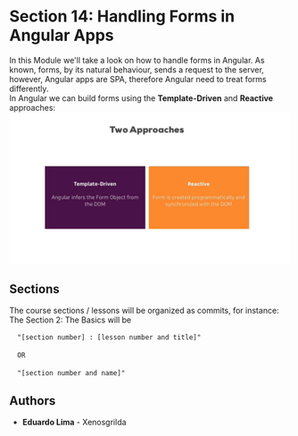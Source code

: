 # Section 14: Handling Forms in Angular Apps

In this Module we'll take a look on how to handle forms in Angular. As known, forms, by its natural behaviour, sends a
request to the server, however, Angular apps are SPA, therefore Angular need to treat forms differently.
<br />
In Angular we can build forms using the **Template-Driven** and **Reactive** approaches:
![TDvsRA](./src/assets/template-driven-vs-reactive-approach.png?raw=true "Template Driven vs Reactive Approach")

## Sections

The course sections / lessons will be organized as commits, for instance:
The Section 2: The Basics will be
```
  "[section number] : [lesson number and title]"
  
  OR
  
  "[section number and name]"
```
## Authors

* **Eduardo Lima** - Xenosgrilda
